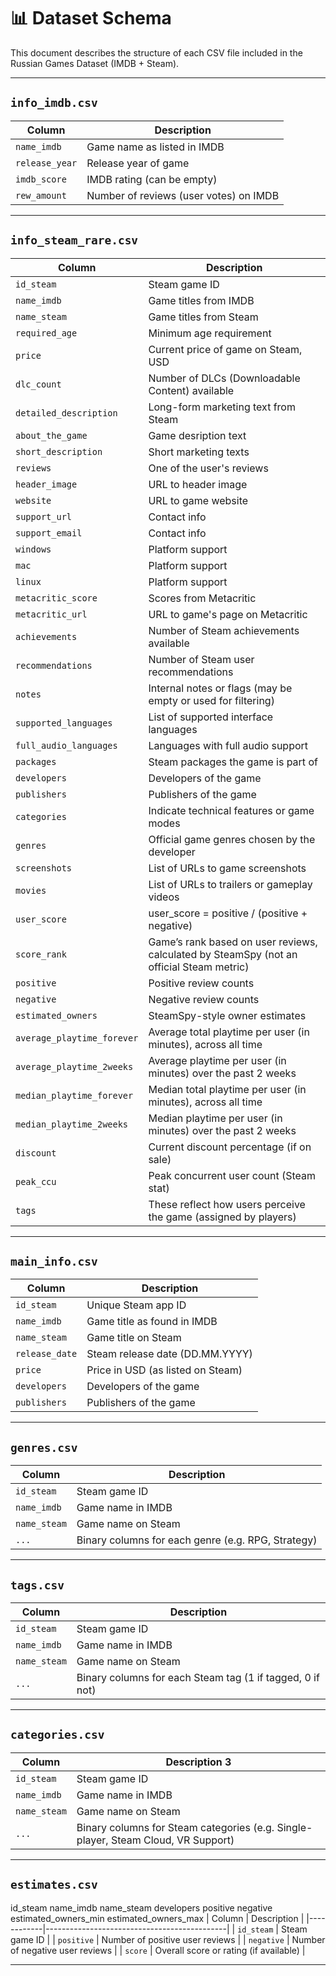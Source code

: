 # 📊 Dataset Schema

This document describes the structure of each CSV file included in the Russian Games Dataset (IMDB + Steam).

---
## `info_imdb.csv`

| Column        | Description                                                        |
|---------------|--------------------------------------------------------------------|
| `name_imdb`   | Game name as listed in IMDB                                        |
| `release_year`| Release year of game                                               |
| `imdb_score`  | IMDB rating (can be empty)                                         |
| `rew_amount`  | Number of reviews (user votes) on IMDB                             |

---

## `info_steam_rare.csv`

| Column                      | Description                                                        |
|-----------------------------|--------------------------------------------------------------------|
| `id_steam`                  | Steam game ID                                                      |
| `name_imdb`                 | Game titles from IMDB                                              |
| `name_steam`                | Game titles from Steam                                             |
| `required_age`              | Minimum age requirement                                            |
| `price`                     | Current price of game on Steam, USD                                |
| `dlc_count`                 | Number of DLCs (Downloadable Content) available                    |
| `detailed_description`      | Long-form marketing text from Steam                                |
| `about_the_game`            | Game desription text                                               |
| `short_description`         | Short marketing texts                                              |
| `reviews`                   | One of the user's reviews                                          |
| `header_image`              | URL to header image                                                |
| `website`                   | URL to game website                                                |
| `support_url`               | Contact info                                                       |
| `support_email`             | Contact info                             |
| `windows`                   | Platform support                          |
| `mac`                       | Platform support                            |
| `linux`                     | Platform support                            |
| `metacritic_score`          | Scores from Metacritic                            |
| `metacritic_url`            | URL to game's page on Metacritic                                   |
| `achievements`              | Number of Steam achievements available                             |
| `recommendations`           | Number of Steam user recommendations                               |
| `notes`                     | Internal notes or flags (may be empty or used for filtering)       |
| `supported_languages`       | List of supported interface languages                              |
| `full_audio_languages`      | Languages with full audio support                                  |
| `packages`                  | Steam packages the game is part of                                 |
| `developers`                | Developers of the game                                             |
| `publishers`                | Publishers of the game                                             |
| `categories`                | Indicate technical features or game modes                          |
| `genres`                    | Official game genres chosen by the developer                       |
| `screenshots`               | List of URLs to game screenshots                                   |
| `movies`                    | List of URLs to trailers or gameplay videos                        |
| `user_score`                | user_score = positive / (positive + negative)                      |
| `score_rank`                | Game’s rank based on user reviews, calculated by SteamSpy (not an official Steam metric)|
| `positive`                  | Positive review counts                                             |
| `negative`                  | Negative review counts                                             |
| `estimated_owners`          | SteamSpy-style owner estimates                                     |
| `average_playtime_forever`  | Average total playtime per user (in minutes), across all time      |
| `average_playtime_2weeks`   | Average playtime per user (in minutes) over the past 2 weeks       |
| `median_playtime_forever`   | Median total playtime per user (in minutes), across all time       |
| `median_playtime_2weeks`    | Median playtime per user (in minutes) over the past 2 weeks        |
| `discount`                  | Current discount percentage (if on sale)                           |
| `peak_ccu`                  | Peak concurrent user count (Steam stat)                            |
| `tags`                      | These reflect how users perceive the game (assigned by players)    |
															
---


## `main_info.csv`

| Column         | Description                              |
|----------------|------------------------------------------|
| `id_steam`     | Unique Steam app ID                      |
| `name_imdb`    | Game title as found in IMDB              |
| `name_steam`   | Game title on Steam                      |
| `release_date` | Steam release date (DD.MM.YYYY)          |
| `price`        | Price in USD (as listed on Steam)        |
| `developers`   | Developers of the game                   |
| `publishers`   | Publishers of the game                   |

---

## `genres.csv`

| Column      | Description                                        |
|-------------|----------------------------------------------------|
| `id_steam`  | Steam game ID                                      |
| `name_imdb` | Game name in IMDB                                  |
| `name_steam`| Game name on Steam                                 |
| `...`       | Binary columns for each genre (e.g. RPG, Strategy) |

---

## `tags.csv`

| Column      | Description                                               |
|-------------|-----------------------------------------------------------|
| `id_steam`  | Steam game ID                                             |
| `name_imdb` | Game name in IMDB                                         |
| `name_steam`| Game name on Steam                                        |
| `...`       | Binary columns for each Steam tag (1 if tagged, 0 if not) |

---

## `categories.csv`

| Column      | Description                                                                  3     |
|-------------|-----------------------------------------------------------------------------------|
| `id_steam`  | Steam game ID                                                                     |
| `name_imdb` | Game name in IMDB                                                                 |
| `name_steam`| Game name on Steam                                                                |
| `...`       | Binary columns for Steam categories (e.g. Single-player, Steam Cloud, VR Support) |

---

## `estimates.csv`
id_steam	name_imdb	name_steam	developers	positive	negative	estimated_owners_min	estimated_owners_max
| Column     | Description                                 |
|------------|---------------------------------------------|
| `id_steam` | Steam game ID                               |
| `positive` | Number of positive user reviews             |
| `negative` | Number of negative user reviews             |
| `score`    | Overall score or rating (if available)      |

---
